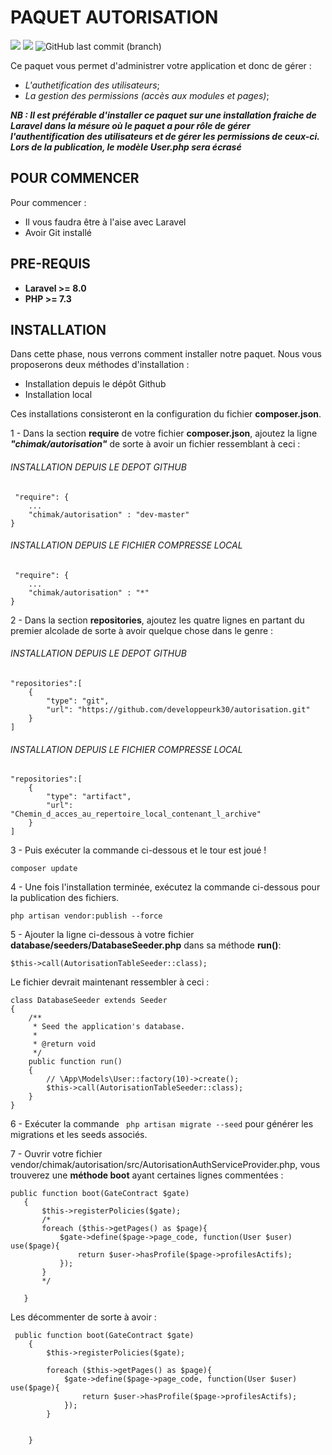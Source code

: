 # PAQUET AUTORISATION
 ![](https://img.shields.io/badge/BUILT%20WITH-LARAVEL%208-red)  ![](https://img.shields.io/badge/VERSION-1.0.0-9cf) ![GitHub last commit (branch)](https://img.shields.io/github/last-commit/developpeurk30/autorisation/master?color=green&label=LAST%20UPDATE)
 
 Ce paquet vous permet d'administrer votre application et donc de gérer :  

* *L'authetification des utilisateurs*;
* *La gestion des permissions (accès aux modules et pages)*;

***NB : Il est préférable d'installer ce paquet sur une installation fraiche de Laravel dans la mésure où le paquet a pour rôle de gérer l'authentification des utilisateurs
et de gérer les permissions de ceux-ci.     
Lors de la publication, le modèle User.php sera écrasé***
  
 
## POUR COMMENCER

Pour commencer :  
   * Il vous faudra être à l'aise avec Laravel
   * Avoir Git installé
## PRE-REQUIS
* **Laravel >= 8.0**
* **PHP >= 7.3**  


## INSTALLATION
Dans cette phase, nous verrons comment installer notre paquet. Nous vous proposerons deux méthodes d'installation :
* Installation depuis le dépôt Github
* Installation local

Ces installations consisteront en la configuration du fichier **composer.json**.
 


1 - Dans la section **require** de votre fichier **composer.json**, ajoutez la ligne ***"chimak/autorisation"*** de sorte à avoir un fichier ressemblant à ceci :  

###### INSTALLATION DEPUIS LE DEPOT GITHUB
```
 "require": {  
    ...
	"chimak/autorisation" : "dev-master"  
}
```

###### INSTALLATION DEPUIS LE FICHIER COMPRESSE LOCAL

```
 "require": {  
    ...
	"chimak/autorisation" : "*"  
}
```

2 - Dans la section **repositories**, ajoutez les quatre lignes en partant du premier alcolade de sorte à avoir quelque chose dans le genre :   
###### INSTALLATION DEPUIS LE DEPOT GITHUB
```
"repositories":[  
	{  
	    "type": "git",  
	    "url": "https://github.com/developpeurk30/autorisation.git"  
	}  
]
```
###### INSTALLATION DEPUIS LE FICHIER COMPRESSE LOCAL

```
"repositories":[  
	{  
	    "type": "artifact",  
	    "url": "Chemin_d_acces_au_repertoire_local_contenant_l_archive"  
	}  
]
```

3 - Puis exécuter la commande ci-dessous et le tour est joué !

``` composer update ```

4 - Une fois l'installation terminée, exécutez la commande ci-dessous pour la publication des fichiers.

```php artisan vendor:publish --force ```

5 - Ajouter la ligne ci-dessous à votre fichier **database/seeders/DatabaseSeeder.php** dans sa méthode **run()**:

```$this->call(AutorisationTableSeeder::class);```

Le fichier devrait maintenant ressembler à ceci :

```
class DatabaseSeeder extends Seeder
{
    /**
     * Seed the application's database.
     *
     * @return void
     */
    public function run()
    {
        // \App\Models\User::factory(10)->create();
        $this->call(AutorisationTableSeeder::class);
    }
}
```

6 - Exécuter la commande ``` php artisan migrate --seed``` pour générer les migrations et les seeds associés.

7 - Ouvrir votre fichier vendor/chimak/autorisation/src/AutorisationAuthServiceProvider.php, vous trouverez une **méthode boot** ayant certaines lignes commentées :

 ```
 public function boot(GateContract $gate)
    {
        $this->registerPolicies($gate);
        /*
        foreach ($this->getPages() as $page){
            $gate->define($page->page_code, function(User $user) use($page){
                return $user->hasProfile($page->profilesActifs);
            });
        }
        */

    }
```

Les décommenter de sorte à avoir :
```
 public function boot(GateContract $gate)
    {
        $this->registerPolicies($gate);
        
        foreach ($this->getPages() as $page){
            $gate->define($page->page_code, function(User $user) use($page){
                return $user->hasProfile($page->profilesActifs);
            });
        }
        

    }
```


